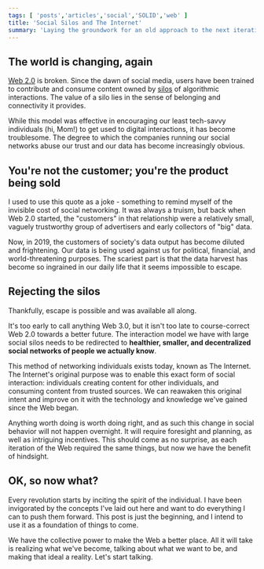 ```yaml
---
tags: [ 'posts','articles','social','SOLID','web' ]
title: 'Social Silos and The Internet' 
summary: 'Laying the groundwork for an old approach to the next iteration of our social web'
---
```

## The world is changing, again

[Web 2.0](https://en.wikipedia.org/wiki/Web_2.0) is broken.  Since the dawn of social media, users have been trained to contribute and consume content owned by [silos](https://indieweb.org/silo) of algorithmic interactions.  The value of a silo lies in the sense of belonging and connectivity it provides. 

While this model was effective in encouraging our least tech-savvy individuals (hi, Mom!) to get used to digital interactions, it has become troublesome.  The degree to which the companies running our social networks abuse our trust and our data has become increasingly obvious.

## You're not the customer; you're the product being sold

I used to use this quote as a joke - something to remind myself of the invisible cost of social networking.  It was always a truism, but back when Web 2.0 started, the "customers" in that relationship were a relatively small, vaguely trustworthy group of advertisers and early collectors of "big" data.  

Now, in 2019, the customers of society's data output has become diluted and frightening.  Our data is being used against us for political, financial, and world-threatening purposes.  The scariest part is that the data harvest has become so ingrained in our daily life that it seems impossible to escape.

## Rejecting the silos

Thankfully, escape is possible and was available all along.

It's too early to call anything Web 3.0, but it isn't too late to course-correct Web 2.0 towards a better future.  The interaction model we have with large social silos needs to be redirected to **healthier, smaller, and decentralized social networks of people we actually know**.  

This method of networking individuals exists today, known as The Internet.  The Internet's original purpose was to enable this exact form of social interaction: individuals creating content for other individuals, and consuming content from trusted sources.  We can reawaken this original intent and improve on it with the technology and knowledge we've gained since the Web began.

Anything worth doing is worth doing right, and as such this change in social behavior will not happen overnight.  It will require foresight and planning, as well as intriguing incentives.   This should come as no surprise, as each iteration of the Web required the same things, but now we have the benefit of hindsight.

## OK, so now what?

Every revolution starts by inciting the spirit of the individual.  I have been invigorated by the concepts I've laid out here and want to do everything I can to push them forward.  This post is just the beginning, and I intend to use it as a foundation of things to come. 

We have the collective power to make the Web a better place.  All it will take is realizing what we've become, talking about what we want to be, and making that ideal a reality.  Let's start talking. 
